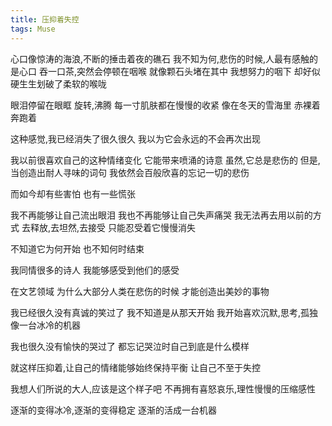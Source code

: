 ```yaml
---
title: 压抑着失控
tags: Muse
---
```


心口像惊涛的海浪,不断的捶击着夜的礁石
我不知为何,悲伤的时候,人最有感触的是心口
吞一口茶,突然会停顿在咽喉
就像颗石头堵在其中
我想努力的咽下
却好似硬生生划破了柔软的喉咙

眼泪停留在眼眶
旋转,沸腾
每一寸肌肤都在慢慢的收紧
像在冬天的雪海里
赤裸着奔跑着

这种感觉,我已经消失了很久很久
我以为它会永远的不会再次出现

我以前很喜欢自己的这种情绪变化
它能带来喷涌的诗意
虽然,它总是悲伤的
但是,当创造出耐人寻味的词句
我依然会百般欣喜的忘记一切的悲伤

而如今却有些害怕
也有一些慌张

我不再能够让自己流出眼泪
我也不再能够让自己失声痛哭
我无法再去用以前的方式
去释放,去坦然,去接受
只能忍受着它慢慢消失

不知道它为何开始
也不知何时结束

我同情很多的诗人
我能够感受到他们的感受

在文艺领域
为什么大部分人类在悲伤的时候
才能创造出美妙的事物

我已经很久没有真诚的笑过了
我不知道是从那天开始
我开始喜欢沉默,思考,孤独
像一台冰冷的机器

我也很久没有愉快的哭过了
都忘记哭泣时自己到底是什么模样

就这样压抑着,让自己的情绪能够始终保持平衡
让自己不至于失控

我想人们所说的大人,应该是这个样子吧
不再拥有喜怒哀乐,理性慢慢的压缩感性

逐渐的变得冰冷,逐渐的变得稳定
逐渐的活成一台机器
